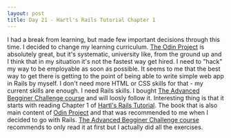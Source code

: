 ```yaml
---
layout: post
title: Day 21 - Hartl's Rails Tutorial Chapter 1
---
```

I had a break from learning, but made few important decisions through this time. I decided to change my learning curriculum. [The Odin Project](https://www.theodinproject.com/) is absolutely great, but it's systematic, university like, from the ground up and I think that in my situation it's not the fastest way get hired. I need to "hack" my way to be employable as soon as possible. It seems to me that the best way to get there is getting to the point of being able to write simple web app in Rails by myself. I don't need more HTML or CSS skills for that - my current skills are enough. I need Rails skills. I bought [The Advanced Begginer Challenge course](https://starthereacademy.teachable.com/p/abc-course) and will loosly follow it.
Interesting thing is that it starts with reading Chapter 1 of [Hartl's Rails Tutorial](https://www.railstutorial.org/book/). The book that is also main content of [Odin Project](https://www.theodinproject.com/) and that was recommended to me when I decided to go with Rails. [The Advanced Begginer Challenge course](https://starthereacademy.teachable.com/p/abc-course) recommends to only read it at first but I actually did all the exercises.
